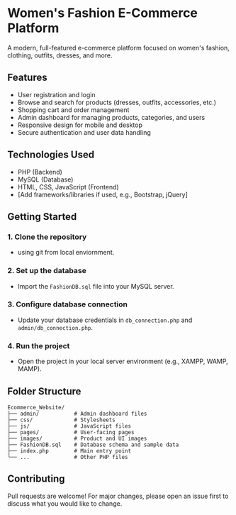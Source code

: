 # Women's Fashion E-Commerce Platform

A modern, full-featured e-commerce platform focused on women's fashion, clothing, outfits, dresses, and more.

## Features

- User registration and login
- Browse and search for products (dresses, outfits, accessories, etc.)
- Shopping cart and order management
- Admin dashboard for managing products, categories, and users
- Responsive design for mobile and desktop
- Secure authentication and user data handling

## Technologies Used

- PHP (Backend)
- MySQL (Database)
- HTML, CSS, JavaScript (Frontend)
- [Add frameworks/libraries if used, e.g., Bootstrap, jQuery]

## Getting Started

### 1. Clone the repository
- using git from local enviornment.
   
### 2. Set up the database
- Import the `FashionDB.sql` file into your MySQL server.

### 3. Configure database connection
- Update your database credentials in `db_connection.php` and `admin/db_connection.php`.

### 4. Run the project
- Open the project in your local server environment (e.g., XAMPP, WAMP, MAMP).

## Folder Structure

```
Ecommerce_Website/
├── admin/           # Admin dashboard files
├── css/             # Stylesheets
├── js/              # JavaScript files
├── pages/           # User-facing pages
├── images/          # Product and UI images
├── FashionDB.sql    # Database schema and sample data
├── index.php        # Main entry point
└── ...              # Other PHP files
```

## Contributing

Pull requests are welcome! For major changes, please open an issue first to discuss what you would like to change.

